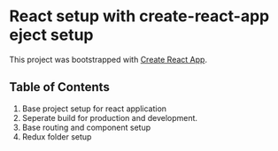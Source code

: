 # React setup with create-react-app eject setup

This project was bootstrapped with [Create React App](https://github.com/facebookincubator/create-react-app).

## Table of Contents

1. Base project setup for react application
2. Seperate build for production and development.
3. Base routing and component setup
4. Redux folder setup

